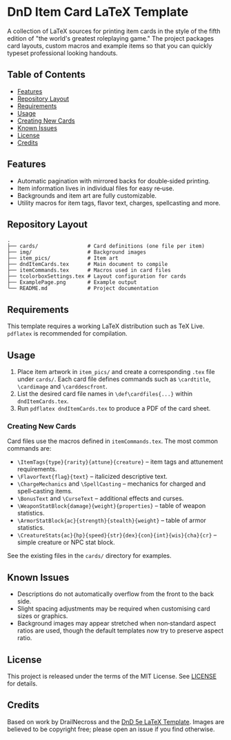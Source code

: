 # DnD Item Card LaTeX Template

A collection of LaTeX sources for printing item cards in the style of the fifth edition of "the world's greatest roleplaying game." The project packages card layouts, custom macros and example items so that you can quickly typeset professional looking handouts.

## Table of Contents
- [Features](#features)
- [Repository Layout](#repository-layout)
- [Requirements](#requirements)
- [Usage](#usage)
- [Creating New Cards](#creating-new-cards)
- [Known Issues](#known-issues)
- [License](#license)
- [Credits](#credits)

## Features
- Automatic pagination with mirrored backs for double‑sided printing.
- Item information lives in individual files for easy re‑use.
- Backgrounds and item art are fully customizable.
- Utility macros for item tags, flavor text, charges, spellcasting and more.

## Repository Layout
```
.
├── cards/                # Card definitions (one file per item)
├── img/                  # Background images
├── item_pics/            # Item art
├── dndItemCards.tex      # Main document to compile
├── itemCommands.tex      # Macros used in card files
├── tcolorboxSettings.tex # Layout configuration for cards
├── ExamplePage.png       # Example output
└── README.md             # Project documentation
```

## Requirements
This template requires a working LaTeX distribution such as TeX&nbsp;Live. `pdflatex` is recommended for compilation.

## Usage
1. Place item artwork in `item_pics/` and create a corresponding `.tex` file under `cards/`. Each card file defines commands such as `\cardtitle`, `\cardimage` and `\carddescfront`.
2. List the desired card file names in `\def\cardfiles{...}` within `dndItemCards.tex`.
3. Run `pdflatex dndItemCards.tex` to produce a PDF of the card sheet.

### Creating New Cards
Card files use the macros defined in `itemCommands.tex`. The most common commands are:
- `\ItemTags{type}{rarity}{attune}{creature}` – item tags and attunement requirements.
- `\FlavorText{flag}{text}` – italicized descriptive text.
- `\ChargeMechanics` and `\SpellCasting` – mechanics for charged and spell‑casting items.
- `\BonusText` and `\CurseText` – additional effects and curses.
- `\WeaponStatBlock{damage}{weight}{properties}` – table of weapon statistics.
- `\ArmorStatBlock{ac}{strength}{stealth}{weight}` – table of armor statistics.
- `\CreatureStats{ac}{hp}{speed}{str}{dex}{con}{int}{wis}{cha}{cr}` – simple creature or NPC stat block.

See the existing files in the `cards/` directory for examples.

## Known Issues
- Descriptions do not automatically overflow from the front to the back side.
- Slight spacing adjustments may be required when customising card sizes or graphics.
- Background images may appear stretched when non‑standard aspect ratios are used, though the default templates now try to preserve aspect ratio.

## License
This project is released under the terms of the MIT License. See [LICENSE](LICENSE) for details.

## Credits
Based on work by DrailNecross and the [DnD 5e LaTeX Template](https://github.com/rpgtex/DND-5e-LaTeX-Template). Images are believed to be copyright free; please open an issue if you find otherwise.
